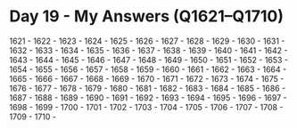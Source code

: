 # Day 19 - My Answers (Q1621–Q1710)

1621 - 
1622 - 
1623 - 
1624 - 
1625 - 
1626 - 
1627 - 
1628 - 
1629 - 
1630 - 
1631 - 
1632 - 
1633 - 
1634 - 
1635 - 
1636 - 
1637 - 
1638 - 
1639 - 
1640 - 
1641 - 
1642 - 
1643 - 
1644 - 
1645 - 
1646 - 
1647 - 
1648 - 
1649 - 
1650 - 
1651 - 
1652 - 
1653 - 
1654 - 
1655 - 
1656 - 
1657 - 
1658 - 
1659 - 
1660 - 
1661 - 
1662 - 
1663 - 
1664 - 
1665 - 
1666 - 
1667 - 
1668 - 
1669 - 
1670 - 
1671 - 
1672 - 
1673 - 
1674 - 
1675 - 
1676 - 
1677 - 
1678 - 
1679 - 
1680 - 
1681 - 
1682 - 
1683 - 
1684 - 
1685 - 
1686 - 
1687 - 
1688 - 
1689 - 
1690 - 
1691 - 
1692 - 
1693 - 
1694 - 
1695 - 
1696 - 
1697 - 
1698 - 
1699 - 
1700 - 
1701 - 
1702 - 
1703 - 
1704 - 
1705 - 
1706 - 
1707 - 
1708 - 
1709 - 
1710 - 
